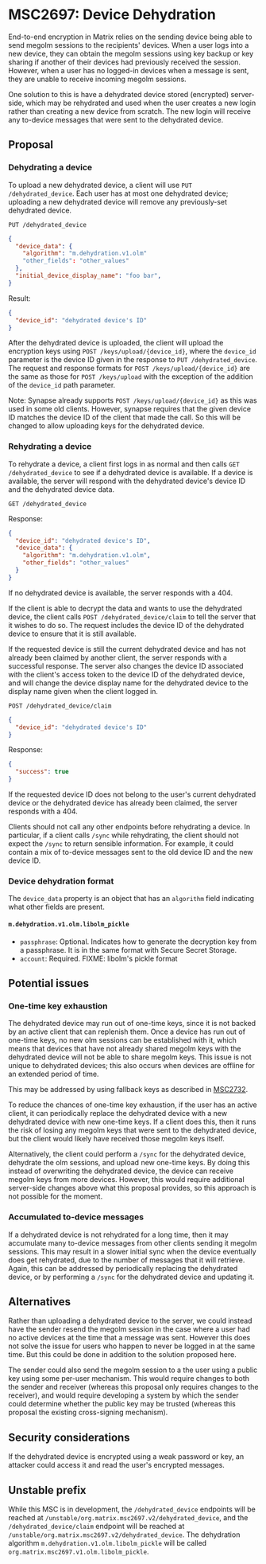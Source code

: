 # MSC2697: Device Dehydration

End-to-end encryption in Matrix relies on the sending device being able to send
megolm sessions to the recipients' devices.  When a
user logs into a new device, they can obtain the megolm sessions using key
backup or key sharing if another of their devices had previously received the
session.  However, when a user has no logged-in devices when a message is sent,
they are unable to receive incoming megolm sessions.

One solution to this is have a dehydrated device stored (encrypted)
server-side, which may be rehydrated and used when the user creates a new
login rather than creating a new device from scratch.  The new login will
receive any to-device messages that were sent to the dehydrated device.

## Proposal

### Dehydrating a device

To upload a new dehydrated device, a client will use `PUT /dehydrated_device`.
Each user has at most one dehydrated device; uploading a new dehydrated device
will remove any previously-set dehydrated device.

`PUT /dehydrated_device`

```json
{
  "device_data": {
    "algorithm": "m.dehydration.v1.olm"
    "other_fields": "other_values"
  },
  "initial_device_display_name": "foo bar",
}
```

Result:

```json
{
  "device_id": "dehydrated device's ID"
}
```

After the dehydrated device is uploaded, the client will upload the encryption
keys using `POST /keys/upload/{device_id}`, where the `device_id` parameter is
the device ID given in the response to `PUT /dehydrated_device`.  The request
and response formats for `POST /keys/upload/{device_id}` are the same as those
for `POST /keys/upload` with the exception of the addition of the `device_id`
path parameter.

Note: Synapse already supports `POST /keys/upload/{device_id}` as this was used
in some old clients.  However, synapse requires that the given device ID
matches the device ID of the client that made the call.  So this will be
changed to allow uploading keys for the dehydrated device.

### Rehydrating a device

To rehydrate a device, a client first logs in as normal and then calls `GET
/dehydrated_device` to see if a dehydrated device is available.  If a device is
available, the server will respond with the dehydrated device's device ID and
the dehydrated device data.

`GET /dehydrated_device`

Response:

```json
{
  "device_id": "dehydrated device's ID",
  "device_data": {
    "algorithm": "m.dehydration.v1.olm",
    "other_fields": "other_values"
  }
}
```

If no dehydrated device is available, the server responds with a 404.

If the client is able to decrypt the data and wants to use the dehydrated
device, the client calls `POST /dehydrated_device/claim` to tell the server
that it wishes to do so.  The request includes the device ID of the dehydrated
device to ensure that it is still available.

If the requested device is still the current dehydrated device and has not
already been claimed by another client, the server responds with a successful
response.  The server also changes the device ID associated with the client's
access token to the device ID of the dehydrated device, and will change the
device display name for the dehydrated device to the display name given when
the client logged in.

`POST /dehydrated_device/claim`

```json
{
  "device_id": "dehydrated device's ID"
}
```

Response:

```json
{
  "success": true
}
```

If the requested device ID does not belong to the user's current dehydrated
device or the dehydrated device has already been claimed, the server responds
with a 404.

Clients should not call any other endpoints before rehydrating a device.  In
particular, if a client calls `/sync` while rehydrating, the client should not
expect the `/sync` to return sensible information.  For example, it could
contain a mix of to-device messages sent to the old device ID and the new
device ID.

### Device dehydration format

The `device_data` property is an object that has an `algorithm` field
indicating what other fields are present.

#### `m.dehydration.v1.olm.libolm_pickle`

- `passphrase`: Optional.  Indicates how to generate the decryption key from a
  passphrase.  It is in the same format with Secure Secret Storage.
- `account`: Required. FIXME: libolm's pickle format

## Potential issues

### One-time key exhaustion

The dehydrated device may run out of one-time keys, since it is not backed by
an active client that can replenish them.  Once a device has run out of
one-time keys, no new olm sessions can be established with it, which means that
devices that have not already shared megolm keys with the dehydrated device
will not be able to share megolm keys.  This issue is not unique to dehydrated
devices; this also occurs when devices are offline for an extended period of
time.

This may be addressed by using fallback keys as described in
[MSC2732](https://github.com/matrix-org/matrix-doc/pull/2732).

To reduce the chances of one-time key exhaustion, if the user has an active
client, it can periodically replace the dehydrated device with a new dehydrated
device with new one-time keys.  If a client does this, then it runs the risk of
losing any megolm keys that were sent to the dehydrated device, but the client
would likely have received those megolm keys itself.

Alternatively, the client could perform a `/sync` for the dehydrated device,
dehydrate the olm sessions, and upload new one-time keys.  By doing this
instead of overwriting the dehydrated device, the device can receive megolm
keys from more devices.  However, this would require additional server-side
changes above what this proposal provides, so this approach is not possible for
the moment.

### Accumulated to-device messages

If a dehydrated device is not rehydrated for a long time, then it may
accumulate many to-device messages from other clients sending it megolm
sessions.  This may result in a slower initial sync when the device eventually
does get rehydrated, due to the number of messages that it will retrieve.
Again, this can be addressed by periodically replacing the dehydrated device,
or by performing a `/sync` for the dehydrated device and updating it.

## Alternatives

Rather than uploading a dehydrated device to the server, we could instead have
the sender resend the megolm session in the case where a user had no active
devices at the time that a message was sent.  However this does not solve the
issue for users who happen to never be logged in at the same time.  But this could
be done in addition to the solution proposed here.

The sender could also send the megolm session to a the user using a public key
using some per-user mechanism.  This would require changes to both the sender
and receiver (whereas this proposal only requires changes to the receiver), and
would require developing a system by which the sender could determine whether
the public key may be trusted (whereas this proposal the existing cross-signing
mechanism).

## Security considerations

If the dehydrated device is encrypted using a weak password or key, an attacker
could access it and read the user's encrypted messages.

## Unstable prefix

While this MSC is in development, the `/dehydrated_device` endpoints will be
reached at `/unstable/org.matrix.msc2697.v2/dehydrated_device`, and the
`/dehydrated_device/claim` endpoint will be reached at
`/unstable/org.matrix.msc2697.v2/dehydrated_device`.  The dehydration algorithm
`m.dehydration.v1.olm.libolm_pickle` will be called
`org.matrix.msc2697.v1.olm.libolm_pickle`.
